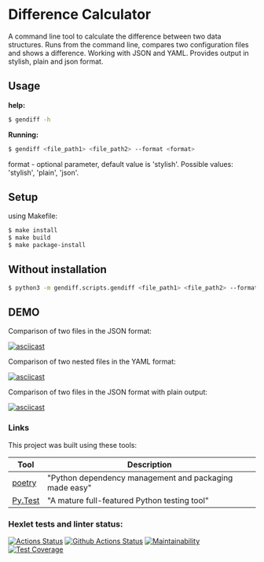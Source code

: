 # Difference Calculator

A command line tool to calculate the difference between two data structures.
Runs from the command line, compares two configuration files and shows a difference.
Working with JSON and YAML.
Provides output in stylish, plain and json format.

## Usage

**help:**

```bash
$ gendiff -h
```

**Running:**

```bash
$ gendiff <file_path1> <file_path2> --format <format>
```

format - optional parameter, default value is 'stylish'.
Possible values: 'stylish', 'plain', 'json'.


## Setup

using Makefile:

```bash
$ make install
$ make build
$ make package-install
```

## Without installation

```sh
$ python3 -m gendiff.scripts.gendiff <file_path1> <file_path2> --format <format>
```


## DEMO

Comparison of two files in the JSON format:

[![asciicast](https://asciinema.org/a/ejkADXLd9g2msAOn69mFGF4QA.svg)](https://asciinema.org/a/ejkADXLd9g2msAOn69mFGF4QA)

Comparison of two nested files in the YAML format:

[![asciicast](https://asciinema.org/a/GPsU3IE88CcxFpnzOwH9sSgqN.svg)](https://asciinema.org/a/GPsU3IE88CcxFpnzOwH9sSgqN)

Comparison of two files in the JSON format with plain output:

[![asciicast](https://asciinema.org/a/HP4Y0O4C2tGsWBXspZRYU5BJK.svg)](https://asciinema.org/a/HP4Y0O4C2tGsWBXspZRYU5BJK)

### Links

This project was built using these tools:

| Tool                                                                        | Description                                             |
|-----------------------------------------------------------------------------|---------------------------------------------------------|
| [poetry](https://poetry.eustace.io/)                                        | "Python dependency management and packaging made easy"  |
| [Py.Test](https://pytest.org)                                               | "A mature full-featured Python testing tool"            |

### Hexlet tests and linter status:
[![Actions Status](https://github.com/NikGor/python-project-50/workflows/hexlet-check/badge.svg)](https://github.com/NikGor/python-project-50/actions)
[![Github Actions Status](https://github.com/NikGor/python-project-50/workflows/main/badge.svg)](https://github.com/NikGor/python-project-50/actions)
[![Maintainability](https://api.codeclimate.com/v1/badges/ea0a78c5e95e083ec768/maintainability)](https://codeclimate.com/github/NikGor/python-project-50/maintainability)
[![Test Coverage](https://api.codeclimate.com/v1/badges/ea0a78c5e95e083ec768/test_coverage)](https://codeclimate.com/github/NikGor/python-project-50/test_coverage)
